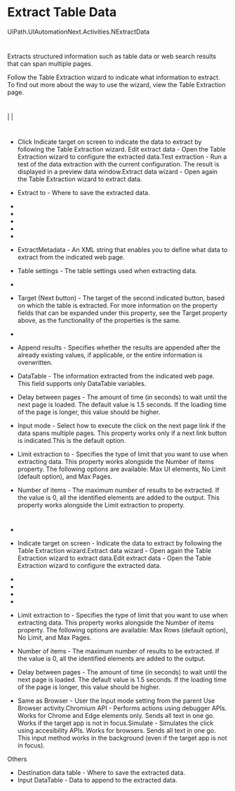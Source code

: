 ﻿# Extract Table Data

UiPath.UIAutomationNext.Activities.NExtractData

# 

Extracts structured information such as table data or web search results that can
                span multiple pages.

Follow the Table Extraction wizard to indicate what information to extract. To
                find out more about the way to use the wizard, view the Table Extraction page.







# 

|  |

# 



* Click Indicate target on screen to indicate the data to extract by following the Table Extraction wizard. Edit extract data - Open the Table Extraction wizard to configure the extracted data.Test extraction - Run a test of the data extraction with the current configuration. The result is displayed in a preview data window.Extract data wizard - Open again the Table Extraction wizard to extract data.
* Extract to - Where to save the extracted data.





* 
* 
* 
* 
* 



* ExtractMetadata - An XML string that enables you to define what data to extract from the indicated web page.
* Table settings - The table settings used when extracting data.
* 
* Target (Next button) - The target of the second indicated button, based on which the table is extracted. For more information on the property fields that can be expanded under this property, see the Target property above, as the functionality of the properties is the same.



* 



* Append results - Specifies whether the results are appended after the already existing values, if applicable, or the entire information is overwritten.
* DataTable - The information extracted from the indicated web page. This field supports only DataTable variables.
* Delay between pages - The amount of time (in seconds) to wait until the next page is loaded. The default value is 1.5 seconds. If the loading time of the page is longer, this value should be higher.
* Input mode - Select how to execute the click on the next page link if the data spans multiple pages. This property works only if a next link button is indicated.This is the default option.
* Limit extraction to - Specifies the type of limit that you want to use when extracting data. This property works alongside the Number of items property. The following options are available: Max UI elements, No Limit (default option), and Max Pages.
* Number of items - The maximum number of results to be extracted. If the value is 0, all the identified elements are added to the output. This property works alongside the Limit extraction to property.

# 

* 
* Indicate target on screen - Indicate the data to extract by following the Table Extraction wizard.Extract data wizard - Open again the Table Extraction wizard to extract data.Edit extract data - Open the Table Extraction wizard to configure the extracted data.





* 
* 
* 
* 



* Limit extraction to - Specifies the type of limit that you want to use when extracting data. This property works alongside the Number of items property. The following options are available: Max Rows (default option), No Limit, and Max Pages.
* Number of items - The maximum number of results to be extracted. If the value is 0, all the identified elements are added to the output.
* Delay between pages - The amount of time (in seconds) to wait until the next page is loaded. The default value is 1.5 seconds. If the loading time of the page is longer, this value should be higher.
* Same as Browser - User the Input mode setting from the parent Use Browser activity.Chromium API - Performs actions using debugger APIs. Works for Chrome and Edge elements only. Sends all text in one go. Works if the target app is not in focus.Simulate - Simulates the click using accesibility APIs. Works for browsers. Sends all text in one go. This input method works in the background (even if the target app is not in focus).

Others

* Destination data table - Where to save the extracted data.
* Input DataTable - Data to append to the extracted data.
